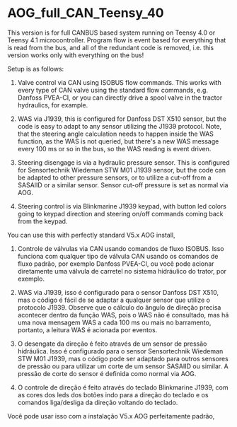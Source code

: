 # AOG_full_CAN_Teensy_40

This version is for full CANBUS based system running on Teensy 4.0 or Teensy 4.1 microcontroller. Program flow is event based for everything that is read from the bus, and all of the redundant code is removed, i.e. this version works only with everything on the bus!

Setup is as follows:

1. Valve control via CAN using ISOBUS flow commands. This works with every type of CAN valve using the standard flow commands, e.g. Danfoss PVEA-CI, or you can directly drive a spool valve in the tractor hydraulics, for example.

2. WAS via J1939, this is configured for Danfoss DST X510 sensor, but the code is easy to adapt to any sensor utilizing the J1939 protocol. Note, that the steering angle calculation needs to happen inside the WAS function, as the WAS is not queried, but there's a new WAS message every 100 ms or so in the bus, so the WAS reading is event driven.

3. Steering disengage is via a hydraulic pressure sensor. This is configured for Sensortechnik Wiedeman STW M01 J1939 sensor, but the code can be adapted to other pressure sensors, or to utilize a cut-off from a SASAIID or a similar sensor. Sensor cut-off pressure is set as normal via AOG.

4. Steering control is via Blinkmarine J1939 keypad, with button led colors going to keypad direction and steering on/off commands coming back from the keypad.

You can use this with perfectly standard V5.x AOG install, 

1. Controle de válvulas via CAN usando comandos de fluxo ISOBUS. Isso funciona com qualquer tipo de válvula CAN usando os comandos de fluxo padrão, por exemplo Danfoss PVEA-CI, ou você pode acionar diretamente uma válvula de carretel no sistema hidráulico do trator, por exemplo.

2. WAS via J1939, isso é configurado para o sensor Danfoss DST X510, mas o código é fácil de se adaptar a qualquer sensor que utilize o protocolo J1939. Observe que o cálculo do ângulo de direção precisa acontecer dentro da função WAS, pois o WAS não é consultado, mas há uma nova mensagem WAS a cada 100 ms ou mais no barramento, portanto, a leitura WAS é acionada por eventos.

3. O desengate da direção é feito através de um sensor de pressão hidráulica. Isso é configurado para o sensor Sensortechnik Wiedeman STW M01 J1939, mas o código pode ser adaptado para outros sensores de pressão ou para utilizar um corte de um sensor SASAIID ou similar. A pressão de corte do sensor é definida como normal via AOG.

4. O controle de direção é feito através do teclado Blinkmarine J1939, com as cores dos leds dos botões indo para a direção do teclado e os comandos liga/desliga da direção voltando do teclado.

Você pode usar isso com a instalação V5.x AOG perfeitamente padrão,
